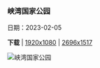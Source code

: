 ### 峡湾国家公园

日期：2023-02-05

**下载**  |  [1920x1080](https://cn.bing.com/th?id=OHR.WaitangiFjordlandNP_ZH-CN9436140228_1920x1080.jpg)  |  [2696x1517](https://cn.bing.com/th?id=OHR.WaitangiFjordlandNP_ZH-CN9436140228_UHD.jpg)

![峡湾国家公园](https://cn.bing.com/th?id=OHR.WaitangiFjordlandNP_ZH-CN9436140228_1920x1080.jpg "峡湾国家公园，新西兰南岛 (© WitR/Adobe Stock)")

